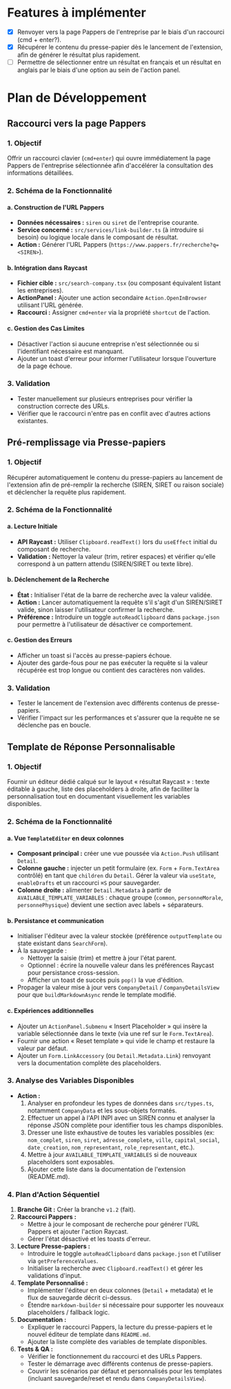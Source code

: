 # Features à implémenter
- [X] Renvoyer vers la page Pappers de l'entreprise par le biais d'un raccourci (cmd + enter?).
- [X] Récupérer le contenu du presse-papier dès le lancement de l'extension, afin de générer le résultat plus rapidement.
- [ ] Permettre de sélectionner entre un résultat en français et un résultat en anglais par le biais d'une option au sein de l'action panel.

# Plan de Développement
## Raccourci vers la page Pappers

### 1. Objectif

Offrir un raccourci clavier (`cmd+enter`) qui ouvre immédiatement la page Pappers de l'entreprise sélectionnée afin d'accélérer la consultation des informations détaillées.

### 2. Schéma de la Fonctionnalité

#### a. Construction de l'URL Pappers

- **Données nécessaires :** `siren` ou `siret` de l'entreprise courante.
- **Service concerné :** `src/services/link-builder.ts` (à introduire si besoin) ou logique locale dans le composant de résultat.
- **Action :** Générer l'URL Pappers (`https://www.pappers.fr/recherche?q=<SIREN>`).

#### b. Intégration dans Raycast

- **Fichier cible :** `src/search-company.tsx` (ou composant équivalent listant les entreprises).
- **ActionPanel :** Ajouter une action secondaire `Action.OpenInBrowser` utilisant l'URL générée.
- **Raccourci :** Assigner `cmd+enter` via la propriété `shortcut` de l'action.

#### c. Gestion des Cas Limites

- Désactiver l'action si aucune entreprise n'est sélectionnée ou si l'identifiant nécessaire est manquant.
- Ajouter un toast d'erreur pour informer l'utilisateur lorsque l'ouverture de la page échoue.

### 3. Validation

- Tester manuellement sur plusieurs entreprises pour vérifier la construction correcte des URLs.
- Vérifier que le raccourci n'entre pas en conflit avec d'autres actions existantes.

## Pré-remplissage via Presse-papiers

### 1. Objectif

Récupérer automatiquement le contenu du presse-papiers au lancement de l'extension afin de pré-remplir la recherche (SIREN, SIRET ou raison sociale) et déclencher la requête plus rapidement.

### 2. Schéma de la Fonctionnalité

#### a. Lecture Initiale

- **API Raycast :** Utiliser `Clipboard.readText()` lors du `useEffect` initial du composant de recherche.
- **Validation :** Nettoyer la valeur (trim, retirer espaces) et vérifier qu'elle correspond à un pattern attendu (SIREN/SIRET ou texte libre).

#### b. Déclenchement de la Recherche

- **État :** Initialiser l'état de la barre de recherche avec la valeur validée.
- **Action :** Lancer automatiquement la requête s'il s'agit d'un SIREN/SIRET valide, sinon laisser l'utilisateur confirmer la recherche.
- **Préférence :** Introduire un toggle `autoReadClipboard` dans `package.json` pour permettre à l'utilisateur de désactiver ce comportement.

#### c. Gestion des Erreurs

- Afficher un toast si l'accès au presse-papiers échoue.
- Ajouter des garde-fous pour ne pas exécuter la requête si la valeur récupérée est trop longue ou contient des caractères non valides.

### 3. Validation

- Tester le lancement de l'extension avec différents contenus de presse-papiers.
- Vérifier l'impact sur les performances et s'assurer que la requête ne se déclenche pas en boucle.

## Template de Réponse Personnalisable

### 1. Objectif

Fournir un éditeur dédié calqué sur le layout « résultat Raycast » : texte éditable à gauche, liste des placeholders à droite, afin de faciliter la personnalisation tout en documentant visuellement les variables disponibles.

### 2. Schéma de la Fonctionnalité

#### a. Vue `TemplateEditor` en deux colonnes

- **Composant principal :** créer une vue poussée via `Action.Push` utilisant `Detail`.
- **Colonne gauche :** injecter un petit formulaire (ex. `Form` + `Form.TextArea` contrôlé) en tant que `children` du `Detail`. Gérer la valeur via `useState`, `enableDrafts` et un raccourci `⌘S` pour sauvegarder.
- **Colonne droite :** alimenter `Detail.Metadata` à partir de `AVAILABLE_TEMPLATE_VARIABLES` : chaque groupe (`common`, `personneMorale`, `personnePhysique`) devient une section avec labels + séparateurs.

#### b. Persistance et communication

- Initialiser l'éditeur avec la valeur stockée (préférence `outputTemplate` ou state existant dans `SearchForm`).
- À la sauvegarde :
  - Nettoyer la saisie (trim) et mettre à jour l'état parent.
  - Optionnel : écrire la nouvelle valeur dans les préférences Raycast pour persistance cross-session.
  - Afficher un toast de succès puis `pop()` la vue d'édition.
- Propager la valeur mise à jour vers `CompanyDetail` / `CompanyDetailsView` pour que `buildMarkdownAsync` rende le template modifié.

#### c. Expériences additionnelles

- Ajouter un `ActionPanel.Submenu` « Insert Placeholder » qui insère la variable sélectionnée dans le texte (via une ref sur le `Form.TextArea`).
- Fournir une action « Reset template » qui vide le champ et restaure la valeur par défaut.
- Ajouter un `Form.LinkAccessory` (ou `Detail.Metadata.Link`) renvoyant vers la documentation complète des placeholders.

### 3. Analyse des Variables Disponibles

- **Action :**
  1. Analyser en profondeur les types de données dans `src/types.ts`, notamment `CompanyData` et les sous-objets formatés.
  2. Effectuer un appel à l'API INPI avec un SIREN connu et analyser la réponse JSON complète pour identifier tous les champs disponibles.
  3. Dresser une liste exhaustive de toutes les variables possibles (ex: `nom_complet`, `siren`, `siret`, `adresse_complete`, `ville`, `capital_social`, `date_creation`, `nom_representant`, `role_representant`, etc.).
  4. Mettre à jour `AVAILABLE_TEMPLATE_VARIABLES` si de nouveaux placeholders sont exposables.
  5. Ajouter cette liste dans la documentation de l'extension (README.md).

### 4. Plan d'Action Séquentiel

1. **Branche Git :** Créer la branche `v1.2` (fait).
2. **Raccourci Pappers :**
   - Mettre à jour le composant de recherche pour générer l'URL Pappers et ajouter l'action Raycast.
   - Gérer l'état désactivé et les toasts d'erreur.
3. **Lecture Presse-papiers :**
   - Introduire le toggle `autoReadClipboard` dans `package.json` et l'utiliser via `getPreferenceValues`.
   - Initialiser la recherche avec `Clipboard.readText()` et gérer les validations d'input.
4. **Template Personnalisé :**
   - Implémenter l'éditeur en deux colonnes (`Detail` + metadata) et le flux de sauvegarde décrit ci-dessus.
   - Étendre `markdown-builder` si nécessaire pour supporter les nouveaux placeholders / fallback logic.
5. **Documentation :**
   - Expliquer le raccourci Pappers, la lecture du presse-papiers et le nouvel éditeur de template dans `README.md`.
   - Ajouter la liste complète des variables de template disponibles.
6. **Tests & QA :**
   - Vérifier le fonctionnement du raccourci et des URLs Pappers.
   - Tester le démarrage avec différents contenus de presse-papiers.
   - Couvrir les scénarios par défaut et personnalisés pour les templates (incluant sauvegarde/reset et rendu dans `CompanyDetailsView`).
